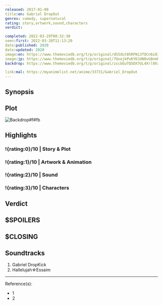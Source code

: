 ```yaml
---
released: 2017-01-09
title:en: Gabriel DropOut
genres: comedy, supernatural
rating: story,artwork,sound,characters
verdict:

completed: 2022-03-29T00:32:30
seen:first: 2022-03-20T11:13:20
date:published: 2020
date:updated: 2020
image:en: https://www.themoviedb.org/t/p/original/dS5dut05RFNi3fOCn6iO31Eag9x.jpg
image:jp: https://www.themoviedb.org/t/p/original/7QxejkPuKYDJdN0vG8nmPeugDMV.jpg
backdrop: https://www.themoviedb.org/t/p/original/zscbGuTQ5DX7UL4Xrl9XxIVtXDN.jpg

link:mal: https://myanimelist.net/anime/33731/Gabriel_DropOut
---
```



## Synopsis

## Plot

![Backdrop#f#fb](https://www.themoviedb.org/t/p/original/qyABrcOHxEK0k7CxNTrjPErB3Q0.jpg "Source: TMDB")

## Highlights

### !{rating:0}/10 | Story & Plot

### !{rating:1}/10 | Artwork & Animation

### !{rating:2}/10 | Sound

### !{rating:3}/10 | Characters

## Verdict

## $SPOILERS

## $CLOSING

## Soundtracks

1. Gabriel DropKick
2. Hallelujah☆Essaim

***
Reference(s):

- 1
- 2
